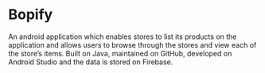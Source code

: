 # Bopify
 An android application which enables stores to list its products on the application and allows users to browse through the stores and view each of the store’s items. Built on Java, maintained on GitHub, developed on Android Studio and the data is stored on Firebase.
